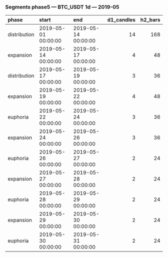 ### Segments phase5 — BTC_USDT 1d — 2019-05

| phase        | start               | end                 |   d1_candles |   h2_bars |
|:-------------|:--------------------|:--------------------|-------------:|----------:|
| distribution | 2019-05-01 00:00:00 | 2019-05-14 00:00:00 |           14 |       168 |
| expansion    | 2019-05-14 00:00:00 | 2019-05-17 00:00:00 |            4 |        48 |
| distribution | 2019-05-17 00:00:00 | 2019-05-19 00:00:00 |            3 |        36 |
| expansion    | 2019-05-19 00:00:00 | 2019-05-22 00:00:00 |            4 |        48 |
| euphoria     | 2019-05-22 00:00:00 | 2019-05-24 00:00:00 |            3 |        36 |
| expansion    | 2019-05-24 00:00:00 | 2019-05-26 00:00:00 |            3 |        36 |
| euphoria     | 2019-05-26 00:00:00 | 2019-05-27 00:00:00 |            2 |        24 |
| expansion    | 2019-05-27 00:00:00 | 2019-05-28 00:00:00 |            2 |        24 |
| euphoria     | 2019-05-28 00:00:00 | 2019-05-29 00:00:00 |            2 |        24 |
| expansion    | 2019-05-29 00:00:00 | 2019-05-30 00:00:00 |            2 |        24 |
| euphoria     | 2019-05-30 00:00:00 | 2019-05-31 00:00:00 |            2 |        24 |